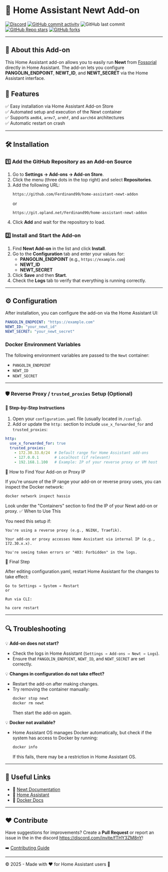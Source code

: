 # 🏡 Home Assistant Newt Add-on
[![Discord](https://img.shields.io/discord/1373412082044899438?style=for-the-badge&label=Discord)](https://discord.gg/fTHY3ZM8nY)
[![GitHub commit activity](https://img.shields.io/github/commit-activity/m/Ferdinand99/home-assistant-newt-addon?style=for-the-badge)](https://github.com/Ferdinand99/home-assistant-newt-addon/commits)
![GitHub last commit](https://img.shields.io/github/last-commit/Ferdinand99/home-assistant-newt-addon?style=for-the-badge)
[![GitHub Repo stars](https://img.shields.io/github/stars/Ferdinand99/home-assistant-newt-addon?style=for-the-badge)](https://github.com/Ferdinand99/home-assistant-newt-addon/stargazers)
[![GitHub forks](https://img.shields.io/github/forks/Ferdinand99/home-assistant-newt-addon?style=for-the-badge)](https://github.com/Ferdinand99/home-assistant-newt-addon/network/members)

---

## 📌 About this Add-on
This Home Assistant add-on allows you to easily run **Newt** from [Fossorial](https://docs.fossorial.io/Newt/overview) directly in Home Assistant. The add-on lets you configure **PANGOLIN_ENDPOINT**, **NEWT_ID**, and **NEWT_SECRET** via the Home Assistant interface.

## 🚀 Features
✅ Easy installation via Home Assistant Add-on Store  
✅ Automated setup and execution of the Newt container  
✅ Supports `amd64`, `armv7`, `armhf`, and `aarch64` architectures  
✅ Automatic restart on crash  

---

## 🛠️ Installation

### **1️⃣ Add the GitHub Repository as an Add-on Source**
1. Go to **Settings → Add-ons → Add-on Store**.
2. Click the menu (three dots in the top right) and select **Repositories**.
3. Add the following URL:
   ```
   https://github.com/Ferdinand99/home-assistant-newt-addon
   ```
   or
   ```
   https://git.opland.net/Ferdinand99/home-assistant-newt-addon
   ```
5. Click **Add** and wait for the repository to load.

### **2️⃣ Install and Start the Add-on**
1. Find **Newt Add-on** in the list and click **Install**.
2. Go to the **Configuration** tab and enter your values for:
   - **PANGOLIN_ENDPOINT** (e.g., `https://example.com`)
   - **NEWT_ID**
   - **NEWT_SECRET**
3. Click **Save** and then **Start**.
4. Check the **Logs** tab to verify that everything is running correctly.

---

## ⚙️ Configuration
After installation, you can configure the add-on via the Home Assistant UI:

```yaml
PANGOLIN_ENDPOINT: "https://example.com"
NEWT_ID: "your_newt_id"
NEWT_SECRET: "your_newt_secret"
```

### **Docker Environment Variables**
The following environment variables are passed to the `Newt` container:
- `PANGOLIN_ENDPOINT`
- `NEWT_ID`
- `NEWT_SECRET`

---

### 🛡️ Reverse Proxy / `trusted_proxies` Setup (Optional)

#### 📘 Step-by-Step Instructions

1. Open your `configuration.yaml` file (usually located in `/config`).
2. Add or update the `http:` section to include `use_x_forwarded_for` and `trusted_proxies`:

```yaml
http:
  use_x_forwarded_for: true
  trusted_proxies:
    - 172.30.33.0/24  # Default range for Home Assistant add-ons
    - 127.0.0.1       # Localhost (if relevant)
    - 192.168.1.100   # Example: IP of your reverse proxy or VM host
```

🔎 How to Find Your Add-on or Proxy IP

If you're unsure of the IP range your add-on or reverse proxy uses, you can inspect the Docker network:
```bash
docker network inspect hassio
```

Look under the "Containers" section to find the IP of your Newt add-on or proxy.
✅ When to Use This

You need this setup if:

    You're using a reverse proxy (e.g., NGINX, Traefik).

    Your add-on or proxy accesses Home Assistant via internal IP (e.g., 172.30.x.x).

    You're seeing token errors or "403: Forbidden" in the logs.

🔄 Final Step

After editing configuration.yaml, restart Home Assistant for the changes to take effect:

    Go to Settings → System → Restart
    or

    Run via CLI:
    
```sh
ha core restart
```

---

## 🔍 Troubleshooting
💡 **Add-on does not start?**
- Check the logs in Home Assistant (`Settings → Add-ons → Newt → Logs`).
- Ensure that `PANGOLIN_ENDPOINT`, `NEWT_ID`, and `NEWT_SECRET` are set correctly.

💡 **Changes in configuration do not take effect?**
- Restart the add-on after making changes.
- Try removing the container manually:
  ```sh
  docker stop newt
  docker rm newt
  ```
  Then start the add-on again.

💡 **Docker not available?**
- Home Assistant OS manages Docker automatically, but check if the system has access to Docker by running:
  ```sh
  docker info
  ```
  If this fails, there may be a restriction in Home Assistant OS.

---

## 🔗 Useful Links
- 📖 [Newt Documentation](https://docs.fossorial.io/Newt/overview)
- 🏡 [Home Assistant](https://www.home-assistant.io/)
- 🐳 [Docker Docs](https://docs.docker.com/)

---

## ❤️ Contribute
Have suggestions for improvements? Create a **Pull Request** or report an issue in the in the discord https://discord.com/invite/fTHY3ZM8nY!

➡️ [Contributing Guide](CONTRIBUTING.md)


---

© 2025 - Made with ❤️ for Home Assistant users 🚀

